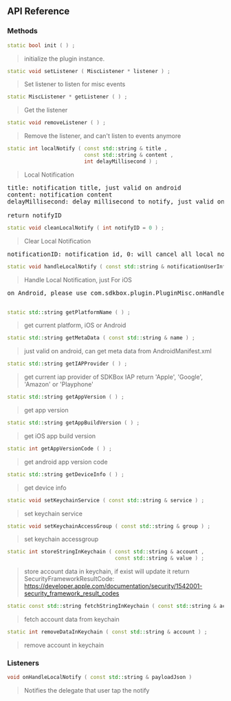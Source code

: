 ## API Reference

### Methods
```cpp
static bool init ( ) ;
```
>  initialize the plugin instance.

```cpp
static void setListener ( MiscListener * listener ) ;
```
> Set listener to listen for misc events

```cpp
static MiscListener * getListener ( ) ;
```
> Get the listener

```cpp
static void removeListener ( ) ;
```
> Remove the listener, and can't listen to events anymore

```cpp
static int localNotify ( const std::string & title ,
                         const std::string & content ,
                         int delayMillisecond ) ;
```
> Local Notification

<pre>
title: notification title, just valid on android
content: notification content
delayMillisecond: delay millisecond to notify, just valid on iOS

return notifyID
</pre>

```cpp
static void cleanLocalNotify ( int notifyID = 0 ) ;
```
> Clear Local Notification

<pre>
notificationID: notification id, 0: will cancel all local notify
</pre>

```cpp
static void handleLocalNotify ( const std::string & notificationUserInfo ) ;
```
> Handle Local Notification, just For iOS

<pre>
on Android, please use com.sdkbox.plugin.PluginMisc.onHandleNotification(intent);

</pre>

```cpp
static std::string getPlatformName ( ) ;
```
> get current platform, iOS or Android


```cpp
static std::string getMetaData ( const std::string & name ) ;
```
> just valid on android, can get meta data from AndroidManifest.xml


```cpp
static std::string getIAPProvider ( ) ;
```
> get current iap provider of SDKBox IAP
return 'Apple', 'Google', 'Amazon' or 'Playphone'

```cpp
static std::string getAppVersion ( ) ;
```
> get app version

```cpp
static std::string getAppBuildVersion ( ) ;
```
> get iOS app build version

```cpp
static int getAppVersionCode ( ) ;
```
> get android app version code

```cpp
static std::string getDeviceInfo ( ) ;
```
> get device info

```cpp
static void setKeychainService ( const std::string & service ) ;
```
> set keychain service

```cpp
static void setKeychainAccessGroup ( const std::string & group ) ;
```
> set keychain accessgroup

```cpp
static int storeStringInKeychain ( const std::string & account ,
                                   const std::string & value ) ;
```
> store account data in keychain, if exist will update it
return SecurityFrameworkResultCode: https://developer.apple.com/documentation/security/1542001-security_framework_result_codes

```cpp
static const std::string fetchStringInKeychain ( const std::string & account ) ;
```
> fetch account data from keychain

```cpp
static int removeDataInKeychain ( const std::string & account ) ;
```
> remove account in keychain


### Listeners
```cpp
void onHandleLocalNotify ( const std::string & payloadJson ) 
```
> Notifies the delegate that user tap the notify


